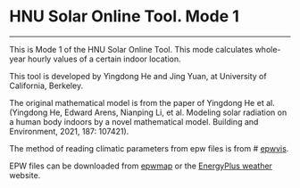 # HNU Solar Online Tool. Mode 1
-----------------------
This is Mode 1 of the HNU Solar Online Tool. This mode calculates whole-year hourly values of a certain indoor location.

This tool is developed by Yingdong He and Jing Yuan, at University of California, Berkeley.

The original mathematical model is from the paper of Yingdong He et al. (Yingdong He, Edward Arens, Nianping Li, et al. Modeling solar radiation on a human body indoors by a novel mathematical model. Building and Environment, 2021, 187: 107421).

The method of reading climatic parameters from epw files is from # [epwvis](http://mdahlhausen.github.io/epwvis).

EPW files can be downloaded from [epwmap](http://mostapharoudsari.github.io/epwmap) or the [EnergyPlus weather](https://energyplus.net/weather) website.
